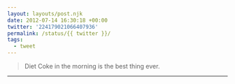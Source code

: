 ```yaml
---
layout: layouts/post.njk
date: 2012-07-14 16:30:18 +00:00
twitter: '224179021066407936'
permalink: /status/{{ twitter }}/
tags: 
  - tweet
---
```


> Diet Coke in the morning is the best thing ever.

---
